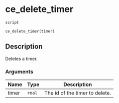 # ce_delete_timer
`script`
```gml
ce_delete_timer(timer)
```

## Description
Deletes a timer.

### Arguments
| Name | Type | Description |
| ---- | ---- | ----------- |
| timer | `real` | The id of the timer to delete. |